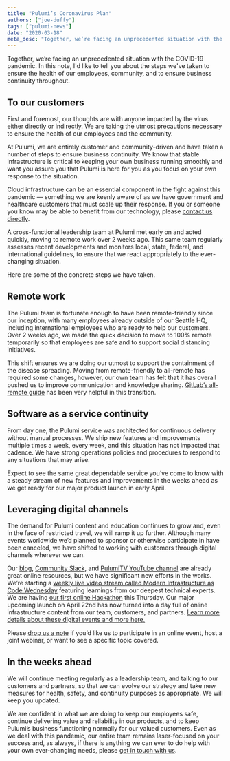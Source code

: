 ```yaml
---
title: "Pulumi’s Coronavirus Plan"
authors: ["joe-duffy"]
tags: ["pulumi-news"]
date: "2020-03-18"
meta_desc: "Together, we’re facing an unprecedented situation with the COVID-19 pandemic. Learn about the steps we've taken."
---
```


Together, we’re facing an unprecedented situation with the COVID-19 pandemic. In this note, I'd like to tell you about the steps we've taken to ensure the health of our employees, community, and to ensure business continuity throughout.

<!--more-->

## To our customers

First and foremost, our thoughts are with anyone impacted by the virus either directly or indirectly. We are taking the utmost precautions necessary to ensure the health of our employees and the community.

At Pulumi, we are entirely customer and community-driven and have taken a number of steps to ensure business continuity. We know that stable infrastructure is critical to keeping your own business running smoothly and want you assure you that Pulumi is here for you as you focus on your own response to the situation.

Cloud infrastructure can be an essential component in the fight against this pandemic &mdash; something we are keenly aware of as we have government and healthcare customers that must scale up their response. If you or someone you know may be able to benefit from our technology, please [contact us directly](https://pulumi.com/contact).

A cross-functional leadership team at Pulumi met early on and acted quickly, moving to remote work over 2 weeks ago. This same team regularly assesses recent developments and monitors local, state, federal, and international guidelines, to ensure that we react appropriately to the ever-changing situation.

Here are some of the concrete steps we have taken.

## Remote work

The Pulumi team is fortunate enough to have been remote-friendly since our inception, with many employees already outside of our Seattle HQ, including international employees who are ready to help our customers. Over 2 weeks ago, we made the quick decision to move to 100% remote temporarily so that employees are safe and to support social distancing initiatives.

This shift ensures we are doing our utmost to support the containment of the disease spreading. Moving from remote-friendly to all-remote has required some changes, however, our own team has felt that it has overall pushed us to improve communication and knowledge sharing. [GitLab’s all-remote guide](https://handbook.gitlab.com/handbook/company/culture/all-remote/) has been very helpful in this transition.

## Software as a service continuity

From day one, the Pulumi service was architected for continuous delivery without manual processes. We ship new features and improvements multiple times a week, every week, and this situation has not impacted that cadence. We have strong operations policies and procedures to respond to any situations that may arise.

Expect to see the same great dependable service you’ve come to know with a steady stream of new features and improvements in the weeks ahead as we get ready for our major product launch in early April.

## Leveraging digital channels

The demand for Pulumi content and education continues to grow and, even in the face of restricted travel, we will ramp it up further. Although many events worldwide we’d planned to sponsor or otherwise participate in have been canceled, we have shifted to working with customers through digital channels wherever we can.

Our [blog](https://pulumi.com/blog), [Community Slack](https://slack.pulumi.com), and [PulumiTV YouTube channel](https://www.youtube.com/channel/UC2Dhyn4Ev52YSbcpfnfP0Mw) are already great online resources, but we have significant new efforts in the works. We’re starting a [weekly live video stream called Modern Infrastructure as Code Wednesday](https://www.youtube.com/channel/UC2Dhyn4Ev52YSbcpfnfP0Mw) featuring learnings from our deepest technical experts. We are having [our first online Hackathon](https://pulumi-community.slack.com/archives/C01090N194P/p1584492996000400) this Thursday. Our major upcoming launch on April 22nd has now turned into a day full of online infrastructure content from our team, customers, and partners. [Learn more details about these digital events and more here.](https://pulumi.com/events)

Please [drop us a note](https://pulumi.com/contact) if you’d like us to participate in an online event, host a joint webinar, or want to see a specific topic covered.

## In the weeks ahead

We will continue meeting regularly as a leadership team, and talking to our customers and partners, so that we can evolve our strategy and take new measures for health, safety, and continuity purposes as appropriate. We will keep you updated.

We are confident in what we are doing to keep our employees safe, continue delivering value and reliability in our products, and to keep Pulumi’s business functioning normally for our valued customers. Even as we deal with this pandemic, our entire team remains laser-focused on your success and, as always, if there is anything we can ever to do help with your own ever-changing needs, please [get in touch with us](https://pulumi.com/contact).
